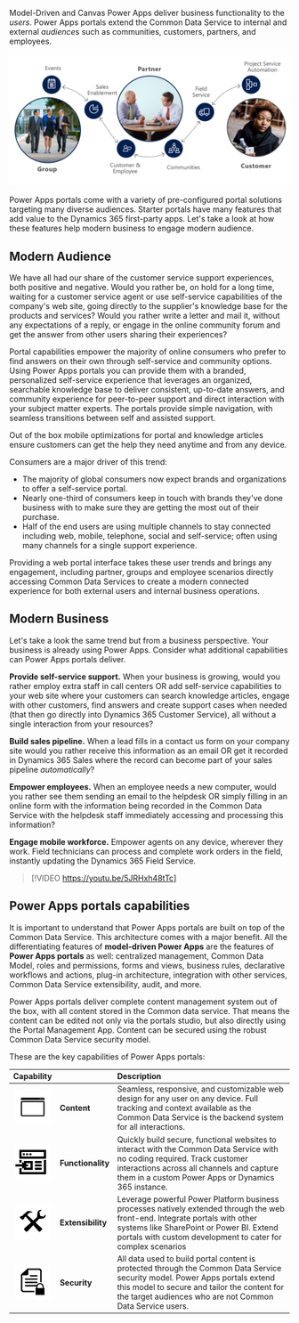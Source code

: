Model-Driven and Canvas Power Apps deliver business functionality to the *users*.  Power Apps portals extend the Common Data Service to internal and external *audience*s such as communities, customers, partners, and employees.

![Power Apps portals & Audiences](../media/1-portals-audiences.png)

Power Apps portals come with a variety of pre-configured portal solutions targeting many diverse audiences. Starter portals have many features that add value to the Dynamics 365 first-party apps. Let's take a look at how these features help modern business to engage modern audience.

## Modern Audience

We have all had our share of the customer service support experiences, both positive and negative. Would you rather be, on hold for a long time, waiting for a customer service agent or use self-service capabilities of the company's web site, going directly to the supplier's knowledge base for the products and services? Would you rather write a letter and mail it, without any expectations of a reply, or engage in the online community forum and get the answer from other users sharing their experiences?

Portal capabilities empower the majority of online consumers who prefer to find answers on their own through self-service and community options. Using Power Apps portals you can provide them with a branded, personalized self-service experience that leverages an organized, searchable knowledge base to deliver consistent, up-to-date answers, and community experience for peer-to-peer support and direct interaction with your subject matter experts. The portals provide simple navigation, with seamless transitions between self and assisted support.

Out of the box mobile optimizations for portal and knowledge articles ensure customers can get the help they need anytime and from any device. 

Consumers are a major driver of this trend:

* The majority of global consumers now expect brands and organizations to offer a self-service portal. 
* Nearly one-third of consumers keep in touch with brands they've done business with to make sure they are getting the most out of their purchase. 
* Half of the end users are using multiple channels to stay connected including web, mobile, telephone, social and self-service; often using many channels for a single support experience.

Providing a web portal interface takes these user trends and brings any engagement, including partner, groups and employee scenarios directly accessing Common Data Services to create a modern connected experience for both external users and internal business operations.

## Modern Business

Let's take a look the same trend but from a business perspective. Your business is already using Power Apps. Consider what additional capabilities can Power Apps portals deliver. 

**Provide self-service support.** When your business is growing, would you rather employ extra staff in call centers OR add self-service capabilities to your web site where your customers can search knowledge articles, engage with other customers, find answers and create support cases when needed (that then go directly into Dynamics 365 Customer Service), all without a single interaction from your resources?

**Build sales pipeline.** When a lead fills in a contact us form on your company site would you rather receive this information as an email OR get it recorded in Dynamics 365 Sales where the record can become part of your sales pipeline *automatically*?

**Empower employees.** When an employee needs a new computer, would you rather see them sending an email to the helpdesk OR simply filling in an online form with the information being recorded in the Common Data Service with the helpdesk staff immediately accessing and processing this information?

**Engage mobile workforce.** Empower agents on any device, wherever they work. Field technicians can process and complete work orders in the field, instantly updating the Dynamics 365 Field Service.

> [!VIDEO https://youtu.be/5JRHxh48tTc]

## Power Apps portals capabilities

It is important to understand that Power Apps portals are built on top of the Common Data Service. This architecture comes with a major benefit. All the differentiating features of **model-driven Power Apps** are the features of **Power Apps portals** as well: centralized management, Common Data Model, roles and permissions, forms and views, business rules, declarative workflows and actions, plug-in architecture, integration with other services, Common Data Service extensibility, audit, and more.

Power Apps portals deliver complete content management system out of the box, with all content stored in the Common data service. That means the content can be edited not only via the portals studio, but also directly using the Portal Management App. Content can be secured using the robust Common Data Service security model.

These are the key capabilities of Power Apps portals:

|                          Capability                          |                   | Description                                                  |
| :----------------------------------------------------------: | ----------------- | :----------------------------------------------------------- |
|         ![Content icon](../media/1-icon-content.png)         | **Content**       | Seamless, responsive, and customizable web design for any user on any device. Full tracking and context available as the Common Data Service is the backend system for all interactions. |
|            ![Form icon](../media/1-icon-form.png)            | **Functionality** | Quickly build secure, functional websites to interact with the Common Data Service with no coding required. Track customer interactions across all channels and capture them in a custom Power Apps or Dynamics 365 instance. |
|           ![Icon tools](../media/1-icon-tools.png)           | **Extensibility** | Leverage powerful Power Platform business processes natively extended through the web front-end. Integrate portals with other systems like SharePoint or Power BI. Extend portals with custom development to cater for complex scenarios |
| ![Secure document icon](../media/1-icon-secure-document.png) | **Security**      | All data used to build portal content is protected through the Common Data Service security model. Power Apps portals extend this model to secure and tailor the content for the target audiences who are not Common Data Service users. |
